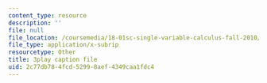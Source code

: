 ```yaml
---
content_type: resource
description: ''
file: null
file_location: /coursemedia/18-01sc-single-variable-calculus-fall-2010/2c77db784fcd52998aef4349caa1fdc4_hjZhPczMkL4.vtt
file_type: application/x-subrip
resourcetype: Other
title: 3play caption file
uid: 2c77db78-4fcd-5299-8aef-4349caa1fdc4
---
```

